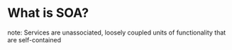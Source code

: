 #  What is SOA?

note:
    Services are unassociated, loosely coupled units of functionality that are self-contained
